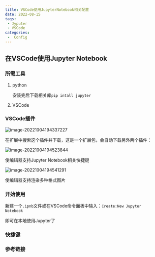 ```yaml
---
title: VSCode使用JupyterNotebook相关配置
date: 2022-08-15
tags:
 - Jyputer
 - VSCode
categories:
 -  Config
---
```


## 在VSCode使用Jupyter Notebook

### 所需工具

1. python

   安装完后下载相关库`pip intall jupyter`

2. VSCode

### VSCode插件

![image-20221004194337227](http://imagebed.krins.cloud/api/image/Z4L8F04Z.png)

在扩展中搜索这个插件并下载，这是一个扩展包，会自动下载另外两个插件：

![image-20221004194523844](http://imagebed.krins.cloud/api/image/LTJ2VFT4.png)

使编辑器支持Jupyter Notebook相关快捷键

![image-20221004194541291](http://imagebed.krins.cloud/api/image/VL00HJRR.png)

使编辑器支持渲染多种格式图片

### 开始使用

新建一个`.ipnb`文件或在VSCode命令面板中输入：`Create:New Jupyter Notebook`

即可在本地使用Jupyter了

### 快捷键

### 参考链接